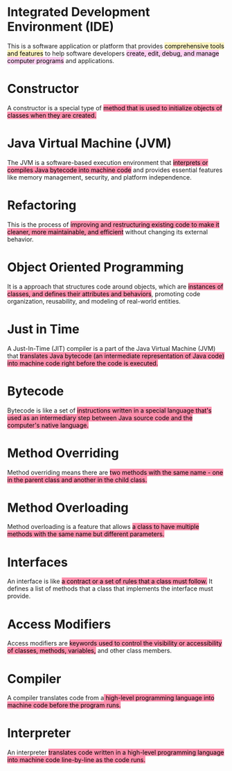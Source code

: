 # Integrated Development Environment (IDE)

This is a software application or platform that provides <mark style="background: #FFF3A3A6;">comprehensive tools and features</mark> to help software developers <mark style="background: #FFB8EBA6;">create, edit, debug, and manage computer programs</mark> and applications.

# Constructor

A constructor is a special type of <mark style="background: #FF5582A6;">method that is used to initialize objects of classes when they are created.</mark> 

# Java Virtual Machine (JVM)

The JVM is a software-based execution environment that <mark style="background: #FF5582A6;">interprets or compiles Java bytecode into machine code</mark> and provides essential features like memory management, security, and platform independence.

# Refactoring

This is the process of <mark style="background: #FF5582A6;">improving and restructuring existing code to make it cleaner, more maintainable, and efficient</mark> without changing its external behavior.

# Object Oriented Programming

It is a approach that structures code around objects, which are <mark style="background: #FF5582A6;">instances of classes, and defines their attributes and behaviors</mark>, promoting code organization, reusability, and modeling of real-world entities.


# Just in Time

A Just-In-Time (JIT) compiler is a part of the Java Virtual Machine (JVM) that <mark style="background: #FF5582A6;">translates Java bytecode (an intermediate representation of Java code) into machine code right before the code is executed.</mark>

# Bytecode

Bytecode is like a set of <mark style="background: #FF5582A6;">instructions written in a special language that's used as an intermediary step between Java source code and the computer's native language.</mark>

# Method Overriding

Method overriding means there are <mark style="background: #FF5582A6;">two methods with the same name - one in the parent class and another in the child class.</mark>

# Method Overloading

Method overloading is a feature that allows <mark style="background: #FF5582A6;">a class to have multiple methods with the same name but different parameters.</mark>

# Interfaces

An interface is like <mark style="background: #FF5582A6;">a contract or a set of rules that a class must follow.</mark> It defines a list of methods that a class that implements the interface must provide.

# Access Modifiers

Access modifiers are <mark style="background: #FF5582A6;">keywords used to control the visibility or accessibility of classes, methods, variables,</mark> and other class members. 

# Compiler
A compiler translates code from a<mark style="background: #FF5582A6;"> high-level programming language into machine code before the program runs. </mark>

# Interpreter
An interpreter <mark style="background: #FF5582A6;">translates code written in a high-level programming language into machine code line-by-line as the code runs.</mark>